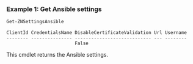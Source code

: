 ### Example 1: Get Ansible settings
```powershell
Get-ZNSettingsAnsible
```

```output
ClientId CredentialsName DisableCertificateValidation Url Username
-------- --------------- ---------------------------- --- --------
                         False                            
```

This cmdlet returns the Ansible settings.
